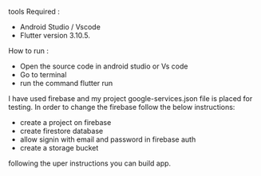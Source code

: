 tools Required : 
- Android Studio / Vscode
- Flutter version 3.10.5.

How to run :
- Open the source code in android studio or Vs code
- Go to terminal
- run the command flutter run

I have used firebase and my project google-services.json file is placed for testing.
In order to change the firebase follow the below instructions:
- create a project on firebase
- create firestore database
- allow signin with email and password in firebase auth
- create a storage bucket


following the uper instructions you can build app.

